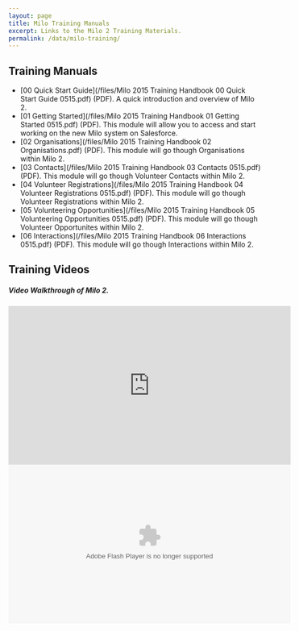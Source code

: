 ```yaml
---
layout: page
title: Milo Training Manuals
excerpt: Links to the Milo 2 Training Materials.
permalink: /data/milo-training/
---
```



## Training Manuals

* [00 Quick Start Guide](/files/Milo 2015 Training Handbook 00 Quick Start Guide 0515.pdf) (PDF). A quick introduction and overview of Milo 2. 
* [01 Getting Started](/files/Milo 2015 Training Handbook 01 Getting Started 0515.pdf) (PDF). This module will allow you to access and start working on the new Milo system on Salesforce.
* [02 Organisations](/files/Milo 2015 Training Handbook 02 Organisations.pdf) (PDF). This module will go though Organisations within Milo 2.
* [03 Contacts](/files/Milo 2015 Training Handbook 03 Contacts 0515.pdf) (PDF). This module will go though Volunteer Contacts within Milo 2.
* [04 Volunteer Registrations](/files/Milo 2015 Training Handbook 04 Volunteer Registrations 0515.pdf) (PDF). This module will go though Volunteer Registrations within Milo 2.
* [05 Volunteering Opportunities](/files/Milo 2015 Training Handbook 05 Volunteering Opportunities 0515.pdf) (PDF). This module will go though Volunteer Opportunites within Milo 2.
* [06 Interactions](/files/Milo 2015 Training Handbook 06 Interactions 0515.pdf) (PDF). This module will go though Interactions within Milo 2. 


## Training Videos

##### Video Walkthrough of Milo 2.

<iframe width="560" height="315" src="https://www.youtube.com/embed/n4i2qL54lZM" frameborder="0" allowfullscreen></iframe>


<object width="560" height="315">
<param name="movie" value="https://youtu.be/n4i2qL54lZM;vq=hd720"></param>
<param name="allowFullScreen" value="true"></param>
<param name="allowscriptaccess" value="always"></param>
<embed src="https://youtu.be/n4i2qL54lZM;vq=hd720" type="application/x-shockwave-flash" width="560" height="315" allowscriptaccess="always" allowfullscreen="true"></embed>
</object>
